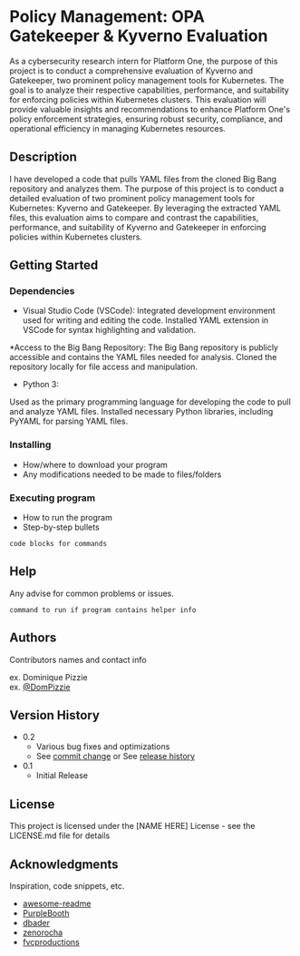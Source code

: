 # Policy Management: OPA Gatekeeper & Kyverno Evaluation


As a cybersecurity research intern for Platform One, the purpose of this project is to conduct a comprehensive evaluation of Kyverno and Gatekeeper, two prominent policy management tools for Kubernetes. The goal is to analyze their respective capabilities, performance, and suitability for enforcing policies within Kubernetes clusters. This evaluation will provide valuable insights and recommendations to enhance Platform One's policy enforcement strategies, ensuring robust security, compliance, and operational efficiency in managing Kubernetes resources.



## Description

I have developed a code that pulls YAML files from the cloned Big Bang repository and analyzes them. The purpose of this project is to conduct a detailed evaluation of two prominent policy management tools for Kubernetes: Kyverno and Gatekeeper. By leveraging the extracted YAML files, this evaluation aims to compare and contrast the capabilities, performance, and suitability of Kyverno and Gatekeeper in enforcing policies within Kubernetes clusters.


## Getting Started

### Dependencies

* Visual Studio Code (VSCode):
Integrated development environment used for writing and editing the code.
Installed YAML extension in VSCode for syntax highlighting and validation.

*Access to the Big Bang Repository:
The Big Bang repository is publicly accessible and contains the YAML files needed for analysis.
Cloned the repository locally for file access and manipulation.

* Python 3:

Used as the primary programming language for developing the code to pull and analyze YAML files.
Installed necessary Python libraries, including PyYAML for parsing YAML files.


### Installing

* How/where to download your program
* Any modifications needed to be made to files/folders

### Executing program

* How to run the program
* Step-by-step bullets
```
code blocks for commands
```

## Help

Any advise for common problems or issues.
```
command to run if program contains helper info
```

## Authors

Contributors names and contact info

ex. Dominique Pizzie  
ex. [@DomPizzie](https://twitter.com/dompizzie)

## Version History

* 0.2
    * Various bug fixes and optimizations
    * See [commit change]() or See [release history]()
* 0.1
    * Initial Release

## License

This project is licensed under the [NAME HERE] License - see the LICENSE.md file for details

## Acknowledgments

Inspiration, code snippets, etc.
* [awesome-readme](https://github.com/matiassingers/awesome-readme)
* [PurpleBooth](https://gist.github.com/PurpleBooth/109311bb0361f32d87a2)
* [dbader](https://github.com/dbader/readme-template)
* [zenorocha](https://gist.github.com/zenorocha/4526327)
* [fvcproductions](https://gist.github.com/fvcproductions/1bfc2d4aecb01a834b46)